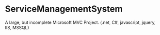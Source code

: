 ServiceManagementSystem
=======================

A large, but incomplete Microsoft MVC Project. (.net, C#, javascript, jquery, IIS, MSSQL)
